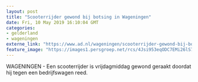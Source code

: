 ```yaml
---
layout: post
title: "Scooterrijder gewond bij botsing in Wageningen"
date: Fri, 10 May 2019 16:10:04 GMT
categories: 
- gelderland 
- wageningen 
externe_link: "https://www.ad.nl/wageningen/scooterrijder-gewond-bij-botsing-in-wageningen~a459c86a/"
feature_image: "https://images1.persgroep.net/rcs/4Jsi953eqODC7EMi26lS7JnaUdM/diocontent/147868147/_fitwidth/400/?appId=21791a8992982cd8da851550a453bd7f&quality=0.7"
---
```


WAGENINGEN - Een scooterrijder is vrijdagmiddag gewond geraakt doordat hij tegen een bedrijfswagen reed.
